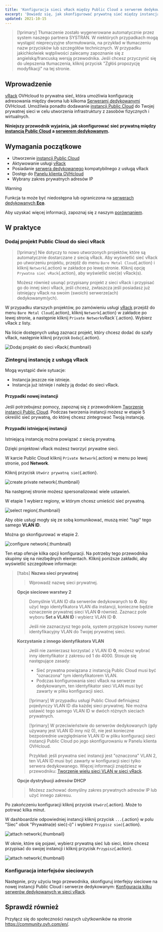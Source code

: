 ```yaml
---
title: 'Konfiguracja sieci vRack między Public Cloud a serwerem dedykowanym'
excerpt: 'Dowiedz się, jak skonfigurować prywatną sieć między instancją Public Cloud a serwerem dedykowanym'
updated: 2021-10-15
---
```


> [!primary]
> Tłumaczenie zostało wygenerowane automatycznie przez system naszego partnera SYSTRAN. W niektórych przypadkach mogą wystąpić nieprecyzyjne sformułowania, na przykład w tłumaczeniu nazw przycisków lub szczegółów technicznych. W przypadku jakichkolwiek wątpliwości zalecamy zapoznanie się z angielską/francuską wersją przewodnika. Jeśli chcesz przyczynić się do ulepszenia tłumaczenia, kliknij przycisk "Zgłóś propozycję modyfikacji" na tej stronie.
>

## Wprowadzenie

[vRack](/links/network/vrack/) OVHcloud to prywatna sieć, która umożliwia konfigurację adresowania między dwoma lub kilkoma [Serwerami dedykowanymi](/links/bare-metal/bare-metal) OVHcloud. Umożliwia ponadto dodawanie [instancji Public Cloud](https://www.ovhcloud.com/pl/public-cloud/) do Twojej prywatnej sieci w celu utworzenia infrastruktury z zasobów fizycznych i wirtualnych.

**Niniejszy przewodnik wyjaśnia, jak skonfigurować sieć prywatną między [instancją Public Cloud](/pages/public_cloud/compute/public-cloud-first-steps) a [serwerem dedykowanym](/links/bare-metal/bare-metal).**

## Wymagania początkowe

* Utworzenie [instancji Public Cloud](/pages/public_cloud/compute/public-cloud-first-steps)
* Aktywowanie usługi [vRack](https://www.ovh.pl/rozwiazania/vrack/)
* Posiadanie [serwera dedykowanego](/links/bare-metal/bare-metal) kompatybilnego z usługą vRack
* Dostęp do [Panelu klienta OVHcloud](/links/manager)
* Wybrany zakres prywatnych adresów IP

> [!warning]
> Funkcja ta może być niedostępna lub ograniczona na [serwerach dedykowanych **Eco**](https://eco.ovhcloud.com/pl/about/).
>
> Aby uzyskać więcej informacji, zapoznaj się z naszym [porównaniem](https://eco.ovhcloud.com/pl/compare/).


## W praktyce

### Dodaj projekt Public Cloud do sieci vRack

> [!primary]
> Nie dotyczy to nowo utworzonych projektów, które są automatycznie dostarczane z siecią vRack. Aby wyświetlić sieć vRack po utworzeniu projektu, przejdź do menu `Bare Metal Cloud`{.action} i kliknij `Network`{.action} w zakładce po lewej stronie. Kliknij opcję `Prywatna sieć vRack`{.action}, aby wyświetlić sieć(e) vRack(s).
>
> Możesz również usunąć przypisany projekt z sieci vRack i przypisać go do innej sieci vRack, jeśli chcesz, zwłaszcza jeśli posiadasz już istniejący vRack na swoim (swoich) serwerze(ach) dedykowanym(ych).

W przypadku starszych projektów, po zamówieniu usługi [vRack](/links/network/vrack) przejdź do menu `Bare Metal Cloud`{.action}, kliknij `Network`{.action} w zakładce po lewej stronie, a następnie kliknij `Private Network`vRack`{.action}. Wybierz vRack z listy.

Na liście dostępnych usług zaznacz projekt, który chcesz dodać do szafy vRack, następnie kliknij przycisk `Dodaj`{.action}.

![Dodaj projekt do sieci vRack](images/addprojectvrack.png){.thumbnail}

### Zintegruj instancję z usługą vRack

Mogą wystąpić dwie sytuacje:

- Instancja jeszcze nie istnieje.
- Instancja już istnieje i należy ją dodać do sieci vRack.

#### Przypadki nowej instancji

Jeśli potrzebujesz pomocy, zapoznaj się z przewodnikiem [Tworzenie instancji Public Cloud](/pages/public_cloud/compute/public-cloud-first-steps#create-instance). Podczas tworzenia instancji możesz w etapie 5 określić sieć prywatną, do której chcesz zintegrować Twoją instancję.

#### Przypadki istniejącej instancji

Istniejącą instancję można powiązać z siecią prywatną.

Dzięki projektowi vRack możesz tworzyć prywatne sieci.

W karcie Public Cloud kliknij `Private Network`{.action} w menu po lewej stronie, pod **Network**.

Kliknij przycisk `Utwórz prywatną sieć`{.action}.

![create private network](images/vrack2022-03.png){.thumbnail}

Na następnej stronie możesz spersonalizować wiele ustawień.

W etapie 1 wybierz regiony, w którym chcesz umieścić sieć prywatną.

![select region](images/vrack2024-01.png){.thumbnail}

Aby obie usługi mogły się ze sobą komunikować, muszą mieć "tagi" tego samego **VLAN ID**.

Można go skonfigurować w etapie 2.

![configure network](images/configure_private_network.png){.thumbnail}

Ten etap oferuje kilka opcji konfiguracji. Na potrzeby tego przewodnika skupimy się na niezbędnych elementach. Kliknij poniższe zakładki, aby wyświetlić szczegółowe informacje:

> [!tabs]
> **Nazwa sieci prywatnej**
>>
>> Wprowadź nazwę sieci prywatnej.<br>
>>
> **Opcje sieciowe warstwy 2**
>>
>> Domyślnie VLAN ID dla serwerów dedykowanych to **0**. Aby użyć tego identyfikatora VLAN dla instancji, konieczne będzie oznaczenie prywatnej sieci VLAN **0** również.
>> Zaznacz pole wyboru **Set a VLAN ID** i wybierz VLAN ID **0**.
>>
>> Jeśli nie zaznaczysz tego pola, system przypisze losowy numer identyfikacyjny VLAN do Twojej prywatnej sieci.
>>
> **Korzystanie z innego identyfikatora VLAN**
>>
>> Jeśli nie zamierzasz korzystać z VLAN ID **0**, możesz wybrać inny identyfikator z zakresu od 1 do 4000. Stosuje się następujące zasady:
>>
>> - Sieć prywatna powiązana z instancją Public Cloud musi być "oznaczona" tym identyfikatorem VLAN.
>> - Podczas konfigurowania sieci vRack na serwerze dedykowanym, ten identyfikator sieci VLAN musi być zawarty w pliku konfiguracji sieci.
>>
>> [!primary]
>> W przypadku usługi Public Cloud definiujesz pojedynczy VLAN ID dla każdej sieci prywatnej. Nie można ustawić tego samego VLAN ID w dwóch różnych sieciach prywatnych.
>>
>> [!primary]
>> W przeciwieństwie do serwerów dedykowanych (gdy używany jest VLAN ID inny niż 0), nie jest konieczne bezpośrednie uwzględnianie VLAN ID w pliku konfiguracji sieci instancji Public Cloud po jego skonfigurowaniu w Panelu klienta OVHcloud.
>>
>> Przykład: jeśli prywatna sieć instancji jest "oznaczona" VLAN 2, ten VLAN ID musi być zawarty w konfiguracji sieci tylko serwera dedykowanego. Więcej informacji znajdziesz w przewodniku: [Tworzenie wielu sieci VLAN w sieci vRack](/pages/bare_metal_cloud/dedicated_servers/creating-multiple-vlan-in-a-vrack).<br>
>>
> **Opcje dystrybucji adresów DHCP**
>>
>> Możesz zachować domyślny zakres prywatnych adresów IP lub użyć innego zakresu.
>>

Po zakończeniu konfiguracji kliknij przycisk `Utwórz`{.action}. Może to potrwać kilka minut.

W dashboardzie odpowiedniej instancji kliknij przycisk `...`{.action} w polu "Siec" obok "Prywatna(e) sieć(-i)" i wybierz `Przypisz sieć`{.action}.

![attach network](images/vrack2021-01.png){.thumbnail}

W oknie, które się pojawi, wybierz prywatną sieć lub sieci, które chcesz przypisać do swojej instancji i kliknij przycisk `Przypisz`{.action}.

![attach network](images/attach_network.png){.thumbnail}

### Konfiguracja interfejsów sieciowych

Następnie, przy użyciu tego przewodnika, skonfiguruj interfejsy sieciowe na nowej instancji Public Cloud i serwerze dedykowanym: [Konfiguracja kilku serwerów dedykowanych w sieci vRack](/pages/bare_metal_cloud/dedicated_servers/vrack_configuing_on_dedicated_server).

## Sprawdź również

Przyłącz się do społeczności naszych użytkowników na stronie <https://community.ovh.com/en/>.